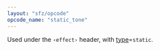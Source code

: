 ```yaml
---
layout: "sfz/opcode"
opcode_name: "static_tone"
---
```

Used under the `‹effect›` header, with [type]=`static`.


[type]: type#static
